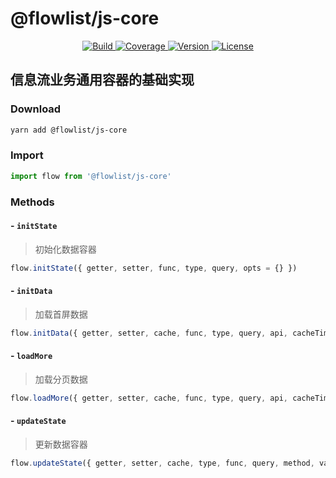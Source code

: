 # @flowlist/js-core

<p align="center">
    <a target="_blank" href="https://travis-ci.org/github/flowlist/js-core">
        <img alt="Build" src="https://travis-ci.org/flowlist/js-core.svg?branch=master" />
    </a>
    <a target="_blank" href="https://codecov.io/gh/flowlist/js-core">
        <img alt="Coverage" src="https://codecov.io/gh/flowlist/js-core/branch/master/graph/badge.svg" />
    </a>
    <a target="_blank" href="https://www.npmjs.com/package/@flowlist/js-core">
        <img alt="Version" src="https://badge.fury.io/js/%40flowlist%2Fjs-core.svg" />
    </a>
    <a target="_blank" href="https://github.com/flowlist/js-core/blob/master/LICENSE">
        <img alt="License" src="https://gitlicense.com/badge/flowlist/js-core"/>
    </a>
</p>

## 信息流业务通用容器的基础实现

### Download

``` bash
yarn add @flowlist/js-core
```

### Import
```javascript
import flow from '@flowlist/js-core'
```

### Methods

#### - `initState`

> 初始化数据容器

```javascript
flow.initState({ getter, setter, func, type, query, opts = {} })
```

#### - `initData`

> 加载首屏数据

```javascript
flow.initData({ getter, setter, cache, func, type, query, api, cacheTimeout, uniqueKey, callback })
```

#### - `loadMore`

> 加载分页数据

```javascript
flow.loadMore({ getter, setter, cache, func, type, query, api, cacheTimeout, uniqueKey, errorRetry, callback })
```

#### - `updateState`

> 更新数据容器

```javascript
flow.updateState({ getter, setter, cache, type, func, query, method, value, id, uniqueKey, changeKey, cacheTimeout })
```
